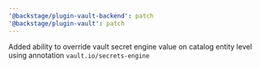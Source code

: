 ```yaml
---
'@backstage/plugin-vault-backend': patch
'@backstage/plugin-vault': patch
---
```


Added ability to override vault secret engine value on catalog entity level using annotation `vault.io/secrets-engine`
